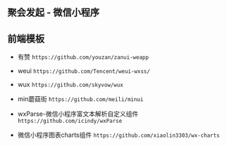 ## 聚会发起 - 微信小程序

## 前端模板

- 有赞 `https://github.com/youzan/zanui-weapp`

- weui `https://github.com/Tencent/weui-wxss/`

- wux `https://github.com/skyvow/wux`

- min蘑菇街 `https://github.com/meili/minui`

- wxParse-微信小程序富文本解析自定义组件 `https://github.com/icindy/wxParse`

- 微信小程序图表charts组件 `https://github.com/xiaolin3303/wx-charts`